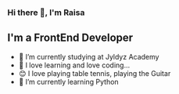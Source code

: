 ### Hi there 👋, I'm Raisa

## I'm a FrontEnd Developer 

- 🔭 I’m currently studying at Jyldyz Academy
- 👯 I love learning and love coding...
- 😊 I love playing table tennis, playing the Guitar
- 🌱 I’m currently learning Python
